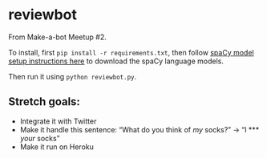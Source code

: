 # reviewbot

From Make-a-bot Meetup #2.

To install, first `pip install -r requirements.txt`, then follow [spaCy model setup instructions here](https://spacy.io/docs#install-model) to download the spaCy language models.

Then run it using `python reviewbot.py`.

## Stretch goals:

* Integrate it with Twitter
* Make it handle this sentence: “What do you think of *my* socks?” -> “I *** *your* socks”
* Make it run on Heroku
